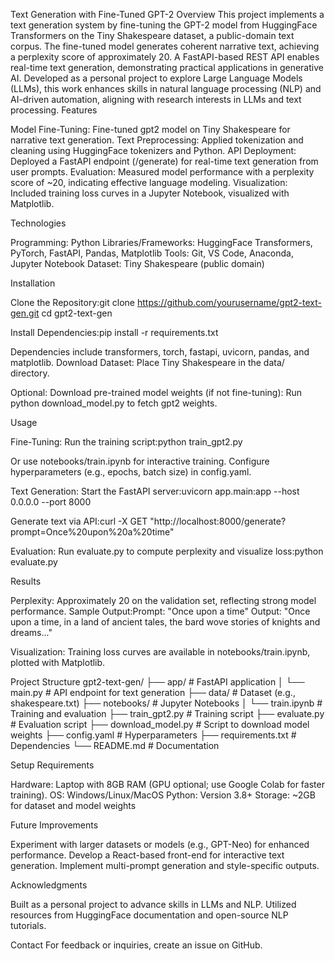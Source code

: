Text Generation with Fine-Tuned GPT-2
Overview
This project implements a text generation system by fine-tuning the GPT-2 model from HuggingFace Transformers on the Tiny Shakespeare dataset, a public-domain text corpus. The fine-tuned model generates coherent narrative text, achieving a perplexity score of approximately 20. A FastAPI-based REST API enables real-time text generation, demonstrating practical applications in generative AI. Developed as a personal project to explore Large Language Models (LLMs), this work enhances skills in natural language processing (NLP) and AI-driven automation, aligning with research interests in LLMs and text processing.
Features

Model Fine-Tuning: Fine-tuned gpt2 model on Tiny Shakespeare for narrative text generation.
Text Preprocessing: Applied tokenization and cleaning using HuggingFace tokenizers and Python.
API Deployment: Deployed a FastAPI endpoint (/generate) for real-time text generation from user prompts.
Evaluation: Measured model performance with a perplexity score of ~20, indicating effective language modeling.
Visualization: Included training loss curves in a Jupyter Notebook, visualized with Matplotlib.

Technologies

Programming: Python
Libraries/Frameworks: HuggingFace Transformers, PyTorch, FastAPI, Pandas, Matplotlib
Tools: Git, VS Code, Anaconda, Jupyter Notebook
Dataset: Tiny Shakespeare (public domain)

Installation

Clone the Repository:git clone https://github.com/yourusername/gpt2-text-gen.git
cd gpt2-text-gen


Install Dependencies:pip install -r requirements.txt

Dependencies include transformers, torch, fastapi, uvicorn, pandas, and matplotlib.
Download Dataset:
Place Tiny Shakespeare in the data/ directory.


Optional: Download pre-trained model weights (if not fine-tuning):
Run python download_model.py to fetch gpt2 weights.



Usage

Fine-Tuning:
Run the training script:python train_gpt2.py


Or use notebooks/train.ipynb for interactive training.
Configure hyperparameters (e.g., epochs, batch size) in config.yaml.


Text Generation:
Start the FastAPI server:uvicorn app.main:app --host 0.0.0.0 --port 8000


Generate text via API:curl -X GET "http://localhost:8000/generate?prompt=Once%20upon%20a%20time"




Evaluation:
Run evaluate.py to compute perplexity and visualize loss:python evaluate.py





Results

Perplexity: Approximately 20 on the validation set, reflecting strong model performance.
Sample Output:Prompt: "Once upon a time"
Output: "Once upon a time, in a land of ancient tales, the bard wove stories of knights and dreams..."


Visualization: Training loss curves are available in notebooks/train.ipynb, plotted with Matplotlib.

Project Structure
gpt2-text-gen/
├── app/                  # FastAPI application
│   └── main.py           # API endpoint for text generation
├── data/                 # Dataset (e.g., shakespeare.txt)
├── notebooks/            # Jupyter Notebooks
│   └── train.ipynb       # Training and evaluation
├── train_gpt2.py         # Training script
├── evaluate.py           # Evaluation script
├── download_model.py     # Script to download model weights
├── config.yaml           # Hyperparameters
├── requirements.txt      # Dependencies
└── README.md             # Documentation

Setup Requirements

Hardware: Laptop with 8GB RAM (GPU optional; use Google Colab for faster training).
OS: Windows/Linux/MacOS
Python: Version 3.8+
Storage: ~2GB for dataset and model weights

Future Improvements

Experiment with larger datasets or models (e.g., GPT-Neo) for enhanced performance.
Develop a React-based front-end for interactive text generation.
Implement multi-prompt generation and style-specific outputs.

Acknowledgments

Built as a personal project to advance skills in LLMs and NLP.
Utilized resources from HuggingFace documentation and open-source NLP tutorials.

Contact
For feedback or inquiries, create an issue on GitHub.
